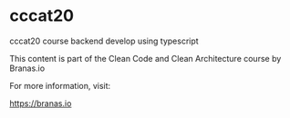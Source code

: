 # cccat20
cccat20 course backend develop using typescript

This content is part of the Clean Code and Clean Architecture course by Branas.io

For more information, visit:

https://branas.io